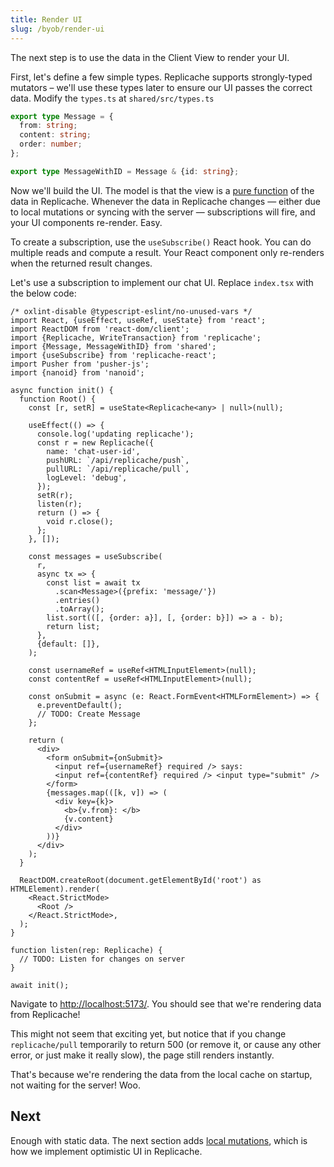 ```yaml
---
title: Render UI
slug: /byob/render-ui
---
```


The next step is to use the data in the Client View to render your UI.

First, let's define a few simple types. Replicache supports strongly-typed mutators – we'll use these types later to ensure our UI passes the correct data. Modify the `types.ts` at `shared/src/types.ts`

```ts
export type Message = {
  from: string;
  content: string;
  order: number;
};

export type MessageWithID = Message & {id: string};
```

Now we'll build the UI. The model is that the view is a [pure function](https://en.wikipedia.org/wiki/Pure_function) of the data in Replicache. Whenever the data in Replicache changes — either due to local mutations or syncing with the server — subscriptions will fire, and your UI components re-render. Easy.

To create a subscription, use the `useSubscribe()` React hook. You can do multiple reads and compute a result. Your React component only re-renders when the returned result changes.

Let's use a subscription to implement our chat UI. Replace `index.tsx` with the below code:

```tsx
/* oxlint-disable @typescript-eslint/no-unused-vars */
import React, {useEffect, useRef, useState} from 'react';
import ReactDOM from 'react-dom/client';
import {Replicache, WriteTransaction} from 'replicache';
import {Message, MessageWithID} from 'shared';
import {useSubscribe} from 'replicache-react';
import Pusher from 'pusher-js';
import {nanoid} from 'nanoid';

async function init() {
  function Root() {
    const [r, setR] = useState<Replicache<any> | null>(null);

    useEffect(() => {
      console.log('updating replicache');
      const r = new Replicache({
        name: 'chat-user-id',
        pushURL: `/api/replicache/push`,
        pullURL: `/api/replicache/pull`,
        logLevel: 'debug',
      });
      setR(r);
      listen(r);
      return () => {
        void r.close();
      };
    }, []);

    const messages = useSubscribe(
      r,
      async tx => {
        const list = await tx
          .scan<Message>({prefix: 'message/'})
          .entries()
          .toArray();
        list.sort(([, {order: a}], [, {order: b}]) => a - b);
        return list;
      },
      {default: []},
    );

    const usernameRef = useRef<HTMLInputElement>(null);
    const contentRef = useRef<HTMLInputElement>(null);

    const onSubmit = async (e: React.FormEvent<HTMLFormElement>) => {
      e.preventDefault();
      // TODO: Create Message
    };

    return (
      <div>
        <form onSubmit={onSubmit}>
          <input ref={usernameRef} required /> says:
          <input ref={contentRef} required /> <input type="submit" />
        </form>
        {messages.map(([k, v]) => (
          <div key={k}>
            <b>{v.from}: </b>
            {v.content}
          </div>
        ))}
      </div>
    );
  }

  ReactDOM.createRoot(document.getElementById('root') as HTMLElement).render(
    <React.StrictMode>
      <Root />
    </React.StrictMode>,
  );
}

function listen(rep: Replicache) {
  // TODO: Listen for changes on server
}

await init();
```

Navigate to [http://localhost:5173/](http://localhost:5173). You should see that we're rendering data from Replicache!

This might not seem that exciting yet, but notice that if you change `replicache/pull` temporarily to return 500 (or remove it, or cause any other error, or just make it really slow), the page still renders instantly.

That's because we're rendering the data from the local cache on startup, not waiting for the server! Woo.

## Next

Enough with static data. The next section adds [local mutations](./local-mutations.md), which is how we implement optimistic UI in Replicache.
